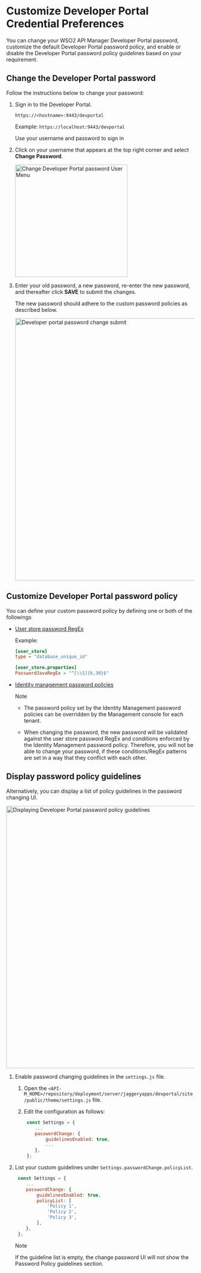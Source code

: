 # Customize Developer Portal Credential Preferences
  
You can change your WSO2 API Manager Developer Portal password, customize the default Developer Portal password policy, and enable or disable the Developer Portal password policy guidelines based on your requirement.

## Change the Developer Portal password

Follow the instructions below to change your password:

1. Sign in to the Developer Portal.

     `https://<hostname>:9443/devportal`

     Example: `https://localhost:9443/devportal`

     Use your username and password to sign in
  
2. Click on your username that appears at the top right corner and select **Change Password**.
  
     <img src="{{base_path}}/assets/img/learn/change-devportal-password-user-menu-click.png" alt="Change Developer Portal password User Menu" width="300px"/>
  
3. Enter your old password, a new password, re-enter the new password, and thereafter click **SAVE** to submit the changes. 

     The new password should adhere to the custom password policies as described below.

     <img src="{{base_path}}/assets/img/learn/change-devportal-password-submiting.png" alt="Developer portal password change submit" width="700"/>
  
## Customize Developer Portal password policy

You can define your custom password policy by defining one or both of the followings
    
- [User store password RegEx](https://apim.docs.wso2.com/en/latest/administer/managing-users-and-roles/managing-user-stores/configure-primary-user-store/configuring-a-jdbc-user-store/#configuring-a-jdbc-user-store)  

     Example:

     ```toml
     [user_store]
     type = "database_unique_id"

     [user_store.properties]
     PasswordJavaRegEx = "^[\\S]{6,30}$"
     ```

- [Identity management password policies](https://apim.docs.wso2.com/en/latest/install-and-setup/setup/security/identity-management-for-the-api-dev-portal/#password-policies)
     <html>    
     <div class="admonition note">    
     <p class="admonition-title">Note</p>    
     <p>
     <ul><li><p>
     The password policy set by the Identity Management password policies can be overridden by the Management console for each tenant.
     </p></li>
     <li>
     <p>
     When changing the password, the new password will be validated against the user store password RegEx and conditions enforced by the Identity Management password policy. Therefore, you will not be able to change your password, if these conditions/RegEx patterns are set in a way that they conflict with each other.
     </p>
     </li>
     </ul></p>
     </div>
     </html>

## Display password policy guidelines
  
Alternatively, you can display a list of policy guidelines in the password changing UI.  
  
<img src="{{base_path}}/assets/img/learn/change-devportal-password-policy-guideline-display.png" alt="Displaying Developer Portal password policy guidelines" width="700"/>
  
1. Enable password changing guidelines in the `settings.js` file.  

     1. Open the `<API-M_HOME>/repository/deployment/server/jaggeryapps/devportal/site/public/theme/settings.js` file.  
     
     2. Edit the configuration as follows:  
   
        ```javascript
         const Settings = {
            ...
            passwordChange: {
                guidelinesEnabled: true,
                ...
            },
         };
        ```

2. List your custom guidelines under `Settings.passwordChange.policyList`.

    ```javascript
     const Settings = {
        ...
        passwordChange: {
            guidelinesEnabled: true,
            policyList: [
                'Policy 1',
                'Policy 2',
                'Policy 3',
            ],
        },
     };
    ```

    <html>
    <div class="admonition note">
    <p class="admonition-title">Note</p>
    <p>If the guideline list is empty, the change password UI will not show the Password Policy guidelines section.</p>
    </div>
    </html>
